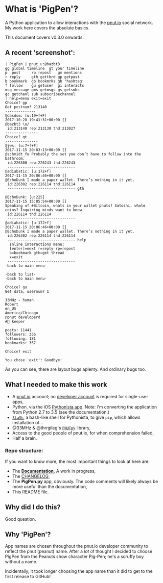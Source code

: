 # What is 'PigPen'?
A Python application to allow interactions with the [pnut.io](https://pnut.io) social network.  My work here covers the absolute basics.

This document covers v0.3.0 onwards.

## A recent 'screenshot':

```
| PigPen | pnut u:@bazbt3
gg global timeline  gt your timeline
p  post     rp repost   gm mentions
r reply     gth getthrd gp getpost
b bookmark  gb bookmrks gh 'hashtag'
f follow    gu getuser  gi interacts
msg message gms getmsgs gs getsubs
gc getchanl sub subscribechannel
| help=menu exit=exit
Choice? gp
Get postnum? 213140
--------------
@dasdom: [u:19+f+F]
2017-10-28 19:41:31+00:00 []
@bazbt3 \o/
 id:213140 rep:213130 thd:213027
---------------
Choice? gt
---------------
@jws: [u:7+f+F]
2017-11-15 20:03:13+00:00 []
@schmidt_fu Probably the set you don’t have to follow into the bathroom.
 id:226300 rep:226243 thd:226243
 ------------------------------- 
@adiabatic: [u:172+f]
2017-11-15 20:06:46+00:00 []
@EchoDunk I made a paper wallet. There’s nothing in it yet. 
 id:226302 rep:226114 thd:226114
 ------------------------------- gth
---------------
@EchoDunk: [u:225]
2017-11-15 15:05:54+00:00 []
Speaking of #Bitcoin, whats in your wallet pnuts? Satoshi, whole coins? Inquiring minds want to know. 
 id:226114 thd:226114
 ------------------------------- 
@adiabatic: [u:172+f]
2017-11-15 20:06:46+00:00 []
@EchoDunk I made a paper wallet. There’s nothing in it yet. 
 id:226302 rep:226114 thd:226114
 ------------------------------- help
  Inline interactions menu:
  [enter]=next r=reply rp=repost
  b=bookmark gth=get thread
  x=exit
 ------------------------------- 
-back to main menu-

-back to list-
-back to main menu-

Choice? gu
Get data, usernum? 1

33MHz - human
Robert
en_US
America/Chicago
@pnut developerd
#🐝 keeper

posts: 11441
followers: 336
following: 181
bookmarks: 357

Choice? exit
 
You chose 'exit': Goodbye!
```

As you can see, there are layout bugs aplenty. And ordinary bugs too.

## What I needed to make this work
* A [pnut.io](https://pnut.io) account; no [developer account](https://pnut.io/dev) is required for single-user apps,
* Python, via the iOS [Pythonista app](http://omz-software.com/pythonista/). Note: I'm converting the application from Python 2.7 to 3.5 (see the documentation.)
* [`StaSh`](https://gist.github.com/CodyKochmann/4d6b40e77ba862e634185a038d2c3f13), a bash-like shell for Pythonista, to give `pip`, which allows installation of… 
* @33MHz & @thrrgilag's [`PNUTpy`](https://github.com/pnut-api/PNUTpy) library,
* Access to the good people of pnut.io, for when comprehension failed,
* Half a brain.

### Repo structure:
If you want to know more, the most important things to look at here are:

* The **[Documentation.](/docs/index.md)**  A work in progress,
* The [CHANGELOG,](/docs/CHANGELOG.md)
* The **PigPen.py** app, obviously.  The code comments will likely always be more useful than the documentation,
* This README file.

## Why did I do this?
Good question.

## Why 'PigPen'?
App names are chosen throughout the pnut.io developer community to reflect the pnut (peanut) name. After a *lot* of thought I decided to choose PigPen from the Peanuts show character Pig-Pen; he's a scruffy boy without a name.

Incidentally, it took longer choosing the app name than it did to get to the first release to GitHub!
